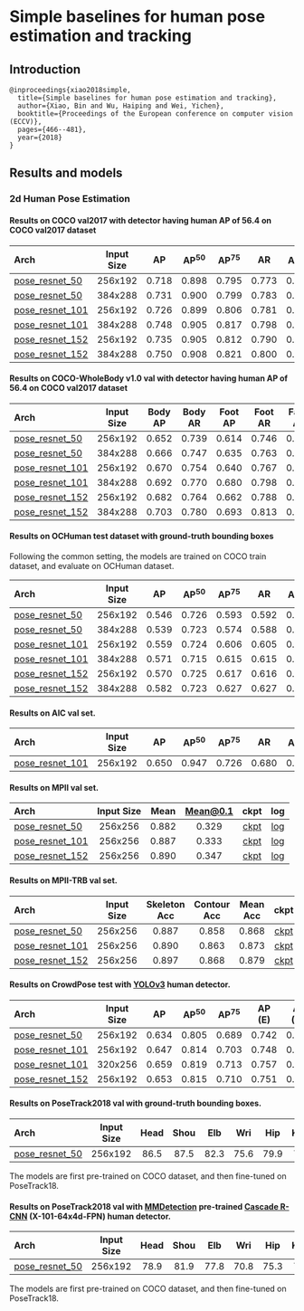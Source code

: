 # Simple baselines for human pose estimation and tracking

## Introduction
```
@inproceedings{xiao2018simple,
  title={Simple baselines for human pose estimation and tracking},
  author={Xiao, Bin and Wu, Haiping and Wei, Yichen},
  booktitle={Proceedings of the European conference on computer vision (ECCV)},
  pages={466--481},
  year={2018}
}
```

## Results and models

### 2d Human Pose Estimation

#### Results on COCO val2017 with detector having human AP of 56.4 on COCO val2017 dataset

| Arch  | Input Size | AP | AP<sup>50</sup> | AP<sup>75</sup> | AR | AR<sup>50</sup> | ckpt | log |
| :-------------- | :-----------: | :------: | :------: | :------: | :------: | :------: |:------: |:------: |
| [pose_resnet_50](/configs/top_down/resnet/coco/res50_coco_256x192.py)  | 256x192 | 0.718 | 0.898 | 0.795 | 0.773 | 0.937 | [ckpt](https://download.openmmlab.com/mmpose/top_down/resnet/res50_coco_256x192-ec54d7f3_20200709.pth) | [log](https://download.openmmlab.com/mmpose/top_down/resnet/res50_coco_256x192_20200709.log.json) |
| [pose_resnet_50](/configs/top_down/resnet/coco/res50_coco_384x288.py)  | 384x288 | 0.731 | 0.900 | 0.799 | 0.783 | 0.931 | [ckpt](https://download.openmmlab.com/mmpose/top_down/resnet/res50_coco_384x288-e6f795e9_20200709.pth) | [log](https://download.openmmlab.com/mmpose/top_down/resnet/res50_coco_384x288_20200709.log.json) |
| [pose_resnet_101](/configs/top_down/resnet/coco/res101_coco_256x192.py) | 256x192 | 0.726 | 0.899 | 0.806 | 0.781 | 0.939 | [ckpt](https://download.openmmlab.com/mmpose/top_down/resnet/res101_coco_256x192-6e6babf0_20200708.pth) | [log](https://download.openmmlab.com/mmpose/top_down/resnet/res101_coco_256x192_20200708.log.json) |
| [pose_resnet_101](/configs/top_down/resnet/coco/res101_coco_384x288.py) | 384x288 | 0.748 | 0.905 | 0.817 | 0.798 | 0.940 | [ckpt](https://download.openmmlab.com/mmpose/top_down/resnet/res101_coco_384x288-8c71bdc9_20200709.pth) | [log](https://download.openmmlab.com/mmpose/top_down/resnet/res101_coco_384x288_20200709.log.json) |
| [pose_resnet_152](/configs/top_down/resnet/coco/res152_coco_256x192.py) | 256x192 | 0.735 | 0.905 | 0.812 | 0.790 | 0.943 | [ckpt](https://download.openmmlab.com/mmpose/top_down/resnet/res152_coco_256x192-f6e307c2_20200709.pth) | [log](https://download.openmmlab.com/mmpose/top_down/resnet/res152_coco_256x192_20200709.log.json) |
| [pose_resnet_152](/configs/top_down/resnet/coco/res152_coco_384x288.py) | 384x288 | 0.750 | 0.908 | 0.821 | 0.800 | 0.942 | [ckpt](https://download.openmmlab.com/mmpose/top_down/resnet/res152_coco_384x288-3860d4c9_20200709.pth) | [log](https://download.openmmlab.com/mmpose/top_down/resnet/res152_coco_384x288_20200709.log.json) |


#### Results on COCO-WholeBody v1.0 val with detector having human AP of 56.4 on COCO val2017 dataset

| Arch  | Input Size | Body AP | Body AR | Foot AP | Foot AR | Face AP | Face AR  | Hand AP | Hand AR | Whole AP | Whole AR | ckpt | log |
| :---- | :--------: | :-----: | :-----: | :-----: | :-----: | :-----: | :------: | :-----: | :-----: | :------: |:-------: |:------: | :------: |
| [pose_resnet_50](/configs/top_down/resnet/coco-wholebody/res50_coco_wholebody_256x192.py)  | 256x192 | 0.652 | 0.739 | 0.614 | 0.746 | 0.608 | 0.716 | 0.460 | 0.584 | 0.457 | 0.578 | [ckpt](https://download.openmmlab.com/mmpose/top_down/resnet/res50_coco_wholebody_256x192-9e37ed88_20201004.pth) | [log](https://download.openmmlab.com/mmpose/top_down/resnet/res50_coco_wholebody_256x192_20201004.log.json) |
| [pose_resnet_50](/configs/top_down/resnet/coco-wholebody/res50_coco_wholebody_384x288.py)  | 384x288 | 0.666 | 0.747 | 0.635 | 0.763 | 0.732 | 0.812 | 0.537 | 0.647 | 0.573 | 0.671 | [ckpt](https://download.openmmlab.com/mmpose/top_down/resnet/res50_coco_wholebody_384x288-ce11e294_20201004.pth) | [log](https://download.openmmlab.com/mmpose/top_down/resnet/res50_coco_wholebody_384x288_20201004.log.json) |
| [pose_resnet_101](/configs/top_down/resnet/coco-wholebody/res101_coco_wholebody_256x192.py)  | 256x192 | 0.670 | 0.754 | 0.640 | 0.767 | 0.611 | 0.723 | 0.463 | 0.589 | 0.533 | 0.647 | [ckpt](https://download.openmmlab.com/mmpose/top_down/resnet/res101_coco_wholebody_256x192-7325f982_20201004.pth) | [log](https://download.openmmlab.com/mmpose/top_down/resnet/res101_coco_wholebody_256x192_20201004.log.json) |
| [pose_resnet_101](/configs/top_down/resnet/coco-wholebody/res101_coco_wholebody_384x288.py)  | 384x288 | 0.692 | 0.770 | 0.680 | 0.798 | 0.747 | 0.822 | 0.549 | 0.658 | 0.597 | 0.692 | [ckpt](https://download.openmmlab.com/mmpose/top_down/resnet/res101_coco_wholebody_384x288-6c137b9a_20201004.pth) | [log](https://download.openmmlab.com/mmpose/top_down/resnet/res101_coco_wholebody_384x288_20201004.log.json) |
| [pose_resnet_152](/configs/top_down/resnet/coco-wholebody/res152_coco_wholebody_256x192.py)  | 256x192 | 0.682 | 0.764 | 0.662 | 0.788 | 0.624 | 0.728 | 0.482 | 0.606 | 0.548 | 0.661 | [ckpt](https://download.openmmlab.com/mmpose/top_down/resnet/res152_coco_wholebody_256x192-5de8ae23_20201004.pth) | [log](https://download.openmmlab.com/mmpose/top_down/resnet/res152_coco_wholebody_256x192_20201004.log.json) |
| [pose_resnet_152](/configs/top_down/resnet/coco-wholebody/res152_coco_wholebody_384x288.py)  | 384x288 | 0.703 | 0.780 | 0.693 | 0.813 | 0.751 | 0.825 | 0.559 | 0.667 | 0.610 | 0.705 | [ckpt](https://download.openmmlab.com/mmpose/top_down/resnet/res152_coco_wholebody_384x288-eab8caa8_20201004.pth) | [log](https://download.openmmlab.com/mmpose/top_down/resnet/res152_coco_wholebody_384x288_20201004.log.json) |


#### Results on OCHuman test dataset with ground-truth bounding boxes

Following the common setting, the models are trained on COCO train dataset, and evaluate on OCHuman dataset.

| Arch  | Input Size | AP | AP<sup>50</sup> | AP<sup>75</sup> | AR | AR<sup>50</sup> | ckpt | log |
| :-------------- | :-----------: | :------: | :------: | :------: | :------: | :------: |:------: |:------: |
| [pose_resnet_50](/configs/top_down/resnet/coco/res50_coco_256x192.py)  | 256x192 | 0.546 | 0.726 | 0.593 | 0.592 | 0.755 | [ckpt](https://download.openmmlab.com/mmpose/top_down/resnet/res50_coco_256x192-ec54d7f3_20200709.pth) | [log](https://download.openmmlab.com/mmpose/top_down/resnet/res50_coco_256x192_20200709.log.json) |
| [pose_resnet_50](/configs/top_down/resnet/coco/res50_coco_384x288.py)  | 384x288 | 0.539 | 0.723 | 0.574 | 0.588 | 0.756 | [ckpt](https://download.openmmlab.com/mmpose/top_down/resnet/res50_coco_384x288-e6f795e9_20200709.pth) | [log](https://download.openmmlab.com/mmpose/top_down/resnet/res50_coco_384x288_20200709.log.json) |
| [pose_resnet_101](/configs/top_down/resnet/coco/res101_coco_256x192.py) | 256x192 | 0.559 | 0.724 | 0.606 | 0.605 | 0.751 | [ckpt](https://download.openmmlab.com/mmpose/top_down/resnet/res101_coco_256x192-6e6babf0_20200708.pth) | [log](https://download.openmmlab.com/mmpose/top_down/resnet/res101_coco_256x192_20200708.log.json) |
| [pose_resnet_101](/configs/top_down/resnet/coco/res101_coco_384x288.py) | 384x288 | 0.571 | 0.715 | 0.615 | 0.615 | 0.748 | [ckpt](https://download.openmmlab.com/mmpose/top_down/resnet/res101_coco_384x288-8c71bdc9_20200709.pth) | [log](https://download.openmmlab.com/mmpose/top_down/resnet/res101_coco_384x288_20200709.log.json) |
| [pose_resnet_152](/configs/top_down/resnet/coco/res152_coco_256x192.py) | 256x192 | 0.570 | 0.725 | 0.617 | 0.616 | 0.754 | [ckpt](https://download.openmmlab.com/mmpose/top_down/resnet/res152_coco_256x192-f6e307c2_20200709.pth) | [log](https://download.openmmlab.com/mmpose/top_down/resnet/res152_coco_256x192_20200709.log.json) |
| [pose_resnet_152](/configs/top_down/resnet/coco/res152_coco_384x288.py) | 384x288 | 0.582 | 0.723 | 0.627 | 0.627 | 0.752 | [ckpt](https://download.openmmlab.com/mmpose/top_down/resnet/res152_coco_384x288-3860d4c9_20200709.pth) | [log](https://download.openmmlab.com/mmpose/top_down/resnet/res152_coco_384x288_20200709.log.json) |


#### Results on AIC val set.

| Arch  | Input Size | AP | AP<sup>50</sup> | AP<sup>75</sup> | AR | AR<sup>50</sup> | ckpt | log |
| :-------------- | :-----------: | :------: | :------: | :------: | :------: | :------: |:------: |:------: |
| [pose_resnet_101](/configs/top_down/resnet/aic/res101_aic_256x192.py) | 256x192 | 0.650 | 0.947 | 0.726 | 0.680 | 0.954 | [ckpt](https://download.openmmlab.com/mmpose/top_down/resnet/res101_aic_256x192-79b35445_20200826.pth) | [log](https://download.openmmlab.com/mmpose/top_down/resnet/res101_aic_256x192_20200826.log.json) |


#### Results on MPII val set.

| Arch  | Input Size | Mean | Mean@0.1   | ckpt    | log     |
| :--- | :--------: | :------: | :------: |:------: |:------: |
| [pose_resnet_50](/configs/top_down/resnet/mpii/res50_mpii_256x256.py) | 256x256 | 0.882 | 0.329 | [ckpt](https://download.openmmlab.com/mmpose/top_down/resnet/res50_mpii_256x256-418ffc88_20200812.pth) | [log](https://download.openmmlab.com/mmpose/top_down/resnet/res50_mpii_256x256_20200812.log.json) |
| [pose_resnet_101](/configs/top_down/resnet/mpii/res101_mpii_256x256.py) | 256x256 | 0.887 | 0.333 | [ckpt](https://download.openmmlab.com/mmpose/top_down/resnet/res101_mpii_256x256-416f5d71_20200812.pth) | [log](https://download.openmmlab.com/mmpose/top_down/resnet/res101_mpii_256x256_20200812.log.json) |
| [pose_resnet_152](/configs/top_down/resnet/mpii/res152_mpii_256x256.py) | 256x256 | 0.890 | 0.347 | [ckpt](https://download.openmmlab.com/mmpose/top_down/resnet/res152_mpii_256x256-3ecba29d_20200812.pth) | [log](https://download.openmmlab.com/mmpose/top_down/resnet/res152_mpii_256x256_20200812.log.json) |


#### Results on MPII-TRB val set.

| Arch  | Input Size | Skeleton Acc   | Contour Acc   | Mean Acc | ckpt    | log     |
| :--- | :--------: | :------: | :------: |:------: |:------: |:------: |
| [pose_resnet_50](/configs/top_down/resnet/mpii_trb/res50_mpii_trb_256x256.py)  | 256x256 | 0.887 | 0.858 | 0.868 | [ckpt](https://download.openmmlab.com/mmpose/top_down/resnet/res50_mpii_trb_256x256-896036b8_20200812.pth) | [log](https://download.openmmlab.com/mmpose/top_down/resnet/res50_mpii_trb_256x256_20200812.log.json) |
| [pose_resnet_101](/configs/top_down/resnet/mpii_trb/res101_mpii_trb_256x256.py)  | 256x256 | 0.890 | 0.863 | 0.873 | [ckpt](https://download.openmmlab.com/mmpose/top_down/resnet/res101_mpii_trb_256x256-cfad2f05_20200812.pth) | [log](https://download.openmmlab.com/mmpose/top_down/resnet/res101_mpii_trb_256x256_20200812.log.json) |
| [pose_resnet_152](/configs/top_down/resnet/mpii_trb/res152_mpii_trb_256x256.py)  | 256x256 | 0.897 | 0.868 | 0.879 | [ckpt](https://download.openmmlab.com/mmpose/top_down/resnet/res152_mpii_trb_256x256-dd369ce6_20200812.pth) | [log](https://download.openmmlab.com/mmpose/top_down/resnet/res152_mpii_trb_256x256_20200812.log.json) |


#### Results on CrowdPose test with [YOLOv3](https://github.com/eriklindernoren/PyTorch-YOLOv3) human detector.

| Arch  | Input Size | AP | AP<sup>50</sup> | AP<sup>75</sup> | AP (E) | AP (M) | AP (H) | ckpt | log |
| :----------------- | :-----------: | :------: | :------: | :------: | :------: | :------: |:------: |:------: | :------: |
| [pose_resnet_50](/configs/top_down/resnet/crowdpose/res50_crowdpose_256x192.py)  | 256x192 | 0.634 | 0.805 | 0.689 | 0.742 | 0.646 | 0.503 | [ckpt](https://download.openmmlab.com/mmpose/top_down/resnet/res50_crowdpose_256x192-f1ddd03a_20201017.pth) | [log](https://download.openmmlab.com/mmpose/top_down/resnet/res50_crowdpose_256x192_20201017.log.json) |
| [pose_resnet_101](/configs/top_down/resnet/crowdpose/res101_crowdpose_256x192.py)  | 256x192 | 0.647 | 0.814 | 0.703 | 0.748 | 0.658 | 0.518 | [ckpt](https://download.openmmlab.com/mmpose/top_down/resnet/res101_crowdpose_256x192-ad003be3_20201017.pth) | [log](https://download.openmmlab.com/mmpose/top_down/resnet/res101_crowdpose_256x192_20201017.log.json) |
| [pose_resnet_101](/configs/top_down/resnet/crowdpose/res101_crowdpose_320x256.py)  | 320x256 | 0.659 | 0.819 | 0.713 | 0.757 | 0.669 | 0.536 | [ckpt](https://download.openmmlab.com/mmpose/top_down/resnet/res101_crowdpose_320x256-7723ede3_20201017.pth) | [log](https://download.openmmlab.com/mmpose/top_down/resnet/res101_crowdpose_320x256_20201017.log.json) |
| [pose_resnet_152](/configs/top_down/resnet/crowdpose/res152_crowdpose_256x192.py)  | 256x192 | 0.653 | 0.815 | 0.710 | 0.751 | 0.665 | 0.526 | [ckpt](https://download.openmmlab.com/mmpose/top_down/resnet/res152_crowdpose_256x192-a6507ad0_20201017.pth) | [log](https://download.openmmlab.com/mmpose/top_down/resnet/res152_crowdpose_256x192_20201017.log.json) |

#### Results on PoseTrack2018 val with ground-truth bounding boxes.

| Arch  | Input Size | Head | Shou | Elb | Wri | Hip | Knee | Ankl | Total  | ckpt    | log     |
| :--- | :--------: | :------: |:------: |:------: |:------: |:------: |:------: | :------: | :------: |:------: |:------: |
| [pose_resnet_50](/configs/top_down/resnet/posetrack18/res50_posetrack18_256x192.py) | 256x192 | 86.5 | 87.5 | 82.3 | 75.6 | 79.9 | 78.6 | 74.0 | 81.0 | [ckpt](https://download.openmmlab.com/mmpose/top_down/resnet/res50_posetrack18_256x192-a62807c7_20201028.pth) | [log](https://download.openmmlab.com/mmpose/top_down/resnet/res50_posetrack18_256x192_20201028.log.json) |

The models are first pre-trained on COCO dataset, and then fine-tuned on PoseTrack18.

#### Results on PoseTrack2018 val with [MMDetection](https://github.com/open-mmlab/mmdetection) pre-trained [Cascade R-CNN](https://download.openmmlab.com/mmdetection/v2.0/cascade_rcnn/cascade_rcnn_x101_64x4d_fpn_20e_coco/cascade_rcnn_x101_64x4d_fpn_20e_coco_20200509_224357-051557b1.pth) (X-101-64x4d-FPN) human detector.

| Arch  | Input Size | Head | Shou | Elb | Wri | Hip | Knee | Ankl | Total  | ckpt    | log     |
| :--- | :--------: | :------: |:------: |:------: |:------: |:------: |:------: | :------: | :------: |:------: |:------: |
| [pose_resnet_50](/configs/top_down/resnet/posetrack18/res50_posetrack18_256x192.py) | 256x192 | 78.9 | 81.9 | 77.8 | 70.8 | 75.3 | 73.2 | 66.4 | 75.2 | [ckpt](https://download.openmmlab.com/mmpose/top_down/resnet/res50_posetrack18_256x192-a62807c7_20201028.pth) | [log](https://download.openmmlab.com/mmpose/top_down/resnet/res50_posetrack18_256x192_20201028.log.json) |

The models are first pre-trained on COCO dataset, and then fine-tuned on PoseTrack18.
